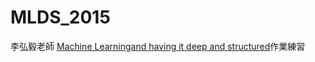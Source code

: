 # MLDS_2015

李弘毅老師 [Machine Learningand having it deep and structured](http://speech.ee.ntu.edu.tw/~tlkagk/courses_MLSD15_2.html)作業練習
